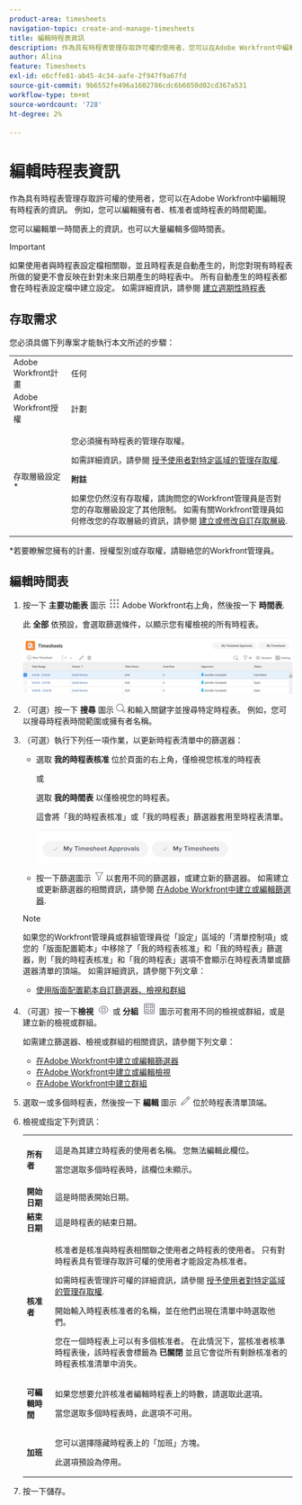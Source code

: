 ```yaml
---
product-area: timesheets
navigation-topic: create-and-manage-timesheets
title: 編輯時程表資訊
description: 作為具有時程表管理存取許可權的使用者，您可以在Adobe Workfront中編輯現有時程表的資訊。 例如，您可以編輯擁有者、核准者或時程表的時間範圍。
author: Alina
feature: Timesheets
exl-id: e6cffe81-ab45-4c34-aafe-2f947f9a67fd
source-git-commit: 9b6552fe496a1602786cdc6b6050d02cd367a531
workflow-type: tm+mt
source-wordcount: '728'
ht-degree: 2%

---
```


# 編輯時程表資訊

作為具有時程表管理存取許可權的使用者，您可以在Adobe Workfront中編輯現有時程表的資訊。 例如，您可以編輯擁有者、核准者或時程表的時間範圍。

您可以編輯單一時間表上的資訊，也可以大量編輯多個時間表。

>[!IMPORTANT]
>
>如果使用者與時程表設定檔相關聯，並且時程表是自動產生的，則您對現有時程表所做的變更不會反映在針對未來日期產生的時程表中。 所有自動產生的時程表都會在時程表設定檔中建立設定。 如需詳細資訊，請參閱 [建立週期性時程表](../create-and-manage-timesheets/create-timesheet-profiles.md)


## 存取需求

您必須具備下列專案才能執行本文所述的步驟：

<table style="table-layout:auto"> 
 <col> 
 <col> 
 <tbody> 
  <tr> 
   <td role="rowheader">Adobe Workfront計畫</td> 
   <td> <p>任何</p> </td> 
  </tr> 
  <tr> 
   <td role="rowheader">Adobe Workfront授權</td> 
   <td> <p>計劃 </p> </td> 
  </tr> 
  <tr> 
   <td role="rowheader">存取層級設定*</td> 
   <td> <p>您必須擁有時程表的管理存取權。 </p> <p>如需詳細資訊，請參閱 <a href="../../administration-and-setup/add-users/configure-and-grant-access/grant-users-admin-access-certain-areas.md" class="MCXref xref">授予使用者對特定區域的管理存取權</a>.</p> <p><b>附註</b>

如果您仍然沒有存取權，請詢問您的Workfront管理員是否對您的存取層級設定了其他限制。 如需有關Workfront管理員如何修改您的存取層級的資訊，請參閱 <a href="../../administration-and-setup/add-users/configure-and-grant-access/create-modify-access-levels.md" class="MCXref xref">建立或修改自訂存取層級</a>.</p> </td>
</tr> 
 </tbody> 
</table>

&#42;若要瞭解您擁有的計畫、授權型別或存取權，請聯絡您的Workfront管理員。

## 編輯時間表

1. 按一下 **主要功能表** 圖示 ![](assets/main-menu-icon.png) Adobe Workfront右上角，然後按一下 **時間表**.

   此 **全部** 依預設，會選取篩選條件，以顯示您有權檢視的所有時程表。

   ![](assets/timesheet-list-one-timesheet-selected-nwe-350x70.png)

1. （可選）按一下 **搜尋** 圖示 ![](assets/search-icon.png) 和輸入關鍵字並搜尋特定時程表。 例如，您可以搜尋時程表時間範圍或擁有者名稱。

1. （可選）執行下列任一項作業，以更新時程表清單中的篩選器：

   * 選取 **我的時程表核准** 位於頁面的右上角，僅檢視您核准的時程表

     或

     選取 **我的時間表** 以僅檢視您的時程表。

     這會將「我的時程表核准」或「我的時程表」篩選器套用至時程表清單。

     ![](assets/my-timesheet-approvals-my-timesheets-pills-on-timesheets-list-nwe-350x58.png)

   * 按一下篩選圖示 ![](assets/filter-nwepng.png) 以套用不同的篩選器，或建立新的篩選器。 如需建立或更新篩選器的相關資訊，請參閱 [在Adobe Workfront中建立或編輯篩選器](../../reports-and-dashboards/reports/reporting-elements/create-filters.md).

   >[!NOTE]
   >
   >如果您的Workfront管理員或群組管理員從「設定」區域的「清單控制項」或您的「版面配置範本」中移除了「我的時程表核准」和「我的時程表」篩選器，則「我的時程表核准」和「我的時程表」選項不會顯示在時程表清單或篩選器清單的頂端。 如需詳細資訊，請參閱下列文章：
   >
   >   
   >   
   * [使用版面配置範本自訂篩選器、檢視和群組](../../administration-and-setup/customize-workfront/use-layout-templates/customize-fvg-list-controls-layout-template.md)
   >   
   >

1. （可選）按一下&#x200B;**檢視** ![](assets/view-icon.png) 或 **分組** ![](assets/grouping.png) 圖示可套用不同的檢視或群組，或是建立新的檢視或群組。

   如需建立篩選器、檢視或群組的相關資訊，請參閱下列文章：

   * [在Adobe Workfront中建立或編輯篩選器](../../reports-and-dashboards/reports/reporting-elements/create-filters.md)
   * [在Adobe Workfront中建立或編輯檢視](../../reports-and-dashboards/reports/reporting-elements/create-edit-views.md)
   * [在Adobe Workfront中建立群組](../../reports-and-dashboards/reports/reporting-elements/create-groupings.md)

1. 選取一或多個時程表，然後按一下 **編輯** 圖示 ![](assets/edit-icon.png) 位於時程表清單頂端。
1. 檢視或指定下列資訊：

   <table style="table-layout:auto"> 
    <col> 
    <col> 
    <tbody> 
     <tr> 
      <td role="rowheader"><strong>所有者</strong> </td> 
      <td> <p>這是為其建立時程表的使用者名稱。 您無法編輯此欄位。 </p> <p>當您選取多個時程表時，該欄位未顯示。 </p> </td> 
     </tr> 
     <tr> 
      <td role="rowheader"><strong>開始日期</strong> </td> 
      <td>這是時間表開始日期。</td> 
     </tr> 
     <tr> 
      <td role="rowheader"><strong>結束日期</strong> </td> 
      <td> 這是時程表的結束日期。</td> 
     </tr> 
     <tr> 
      <td role="rowheader"><strong>核准者</strong> </td> 
      <td> <p>核准者是核准與時程表相關聯之使用者之時程表的使用者。 只有對時程表具有管理存取許可權的使用者才能設定為核准者。 </p> <p>如需時程表管理許可權的詳細資訊，請參閱 <a href="../../administration-and-setup/add-users/configure-and-grant-access/grant-users-admin-access-certain-areas.md" class="MCXref xref">授予使用者對特定區域的管理存取權</a>.</p> <p>開始輸入時程表核准者的名稱，並在他們出現在清單中時選取他們。</p> <p>您在一個時程表上可以有多個核准者。 在此情況下，當核准者核準時程表後，該時程表會標籤為 <strong>已關閉</strong> 並且它會從所有剩餘核准者的時程表核准清單中消失。</p> </td> 
     </tr> 
     <tr> 
      <td role="rowheader"><strong>可編輯時間</strong> </td> 
      <td> <p>如果您想要允許核准者編輯時程表上的時數，請選取此選項。</p> <p>當您選取多個時程表時，此選項不可用。 </p> </td> 
     </tr> 
     <tr data-mc-conditions=""> 
      <td role="rowheader"><span style="font-weight: bold;">加班</span> </td> 
      <td> <p>您可以選擇隱藏時程表上的「加班」方塊。</p> <p>此選項預設為停用。</p> </td> 
     </tr> 
    </tbody> 
   </table>

1. 按一下儲存。
